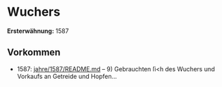 # Wuchers

**Ersterwähnung:** 1587

## Vorkommen
- 1587: [jahre/1587/README.md](../jahre/1587/README.md) – 9) Gebrauchten ſi<h des Wuchers und Vorkaufs an
Getreide und Hopfen...

